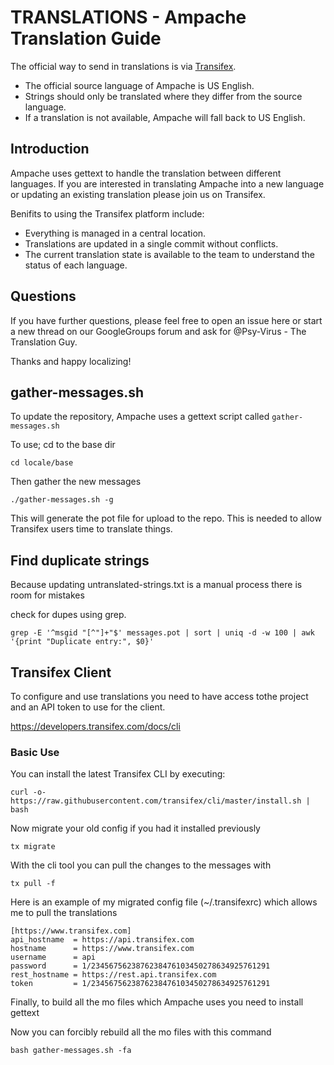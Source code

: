 # TRANSLATIONS - Ampache Translation Guide

The official way to send in translations is via [Transifex](https://www.transifex.com/ampache/ampache/dashboard/).

* The official source language of Ampache is US English.
* Strings should only be translated where they differ from the source language.
* If a translation is not available, Ampache will fall back to US English.

## Introduction

Ampache uses gettext to handle the translation between different languages.
If you are interested in translating Ampache into a new language or updating
an existing translation please join us on Transifex.

Benifits to using the Transifex platform include:

* Everything is managed in a central location.
* Translations are updated in a single commit without conflicts.
* The current translation state is available to the team to understand the status of each language.

## Questions

If you have further questions, please feel free to open an issue here or start a new thread on our GoogleGroups forum and ask for @Psy-Virus - The Translation Guy.

Thanks and happy localizing!

## gather-messages.sh

To update the repository, Ampache uses a gettext script called `gather-messages.sh`

To use; cd to the base dir

```shell
cd locale/base
```

Then gather the new messages

```shell
./gather-messages.sh -g
```

This will generate the pot file for upload to the repo. This is needed to allow Transifex users time to translate things.

## Find duplicate strings

Because updating untranslated-strings.txt is a manual process there is room for mistakes

check for dupes using grep.

```shell
grep -E '^msgid "[^"]+"$' messages.pot | sort | uniq -d -w 100 | awk '{print "Duplicate entry:", $0}'
```

## Transifex Client

To configure and use translations you need to have access tothe project and an API token to use for the client.

https://developers.transifex.com/docs/cli

### Basic Use

You can install the latest Transifex CLI by executing:

```shell
curl -o- https://raw.githubusercontent.com/transifex/cli/master/install.sh | bash
```

Now migrate your old config if you had it installed previously

```shell
tx migrate
```

With the cli tool you can pull the changes to the messages with

```shell
tx pull -f
```

Here is an example of my migrated config file (~/.transifexrc) which allows me to pull the translations

```text
[https://www.transifex.com]
api_hostname  = https://api.transifex.com
hostname      = https://www.transifex.com
username      = api
password      = 1/2345675623876238476103450278634925761291
rest_hostname = https://rest.api.transifex.com
token         = 1/2345675623876238476103450278634925761291
```

Finally, to build all the mo files which Ampache uses you need to install gettext

Now you can forcibly rebuild all the mo files with this command

```shell
bash gather-messages.sh -fa
```
